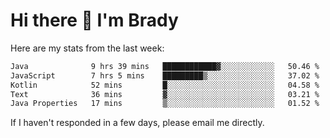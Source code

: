 # Hi there 👋 I'm Brady

Here are my stats from the last week:
<!--START_SECTION:waka-->

```txt
Java              9 hrs 39 mins   ████████████▓░░░░░░░░░░░░   50.46 %
JavaScript        7 hrs 5 mins    █████████▒░░░░░░░░░░░░░░░   37.02 %
Kotlin            52 mins         █░░░░░░░░░░░░░░░░░░░░░░░░   04.58 %
Text              36 mins         ▓░░░░░░░░░░░░░░░░░░░░░░░░   03.21 %
Java Properties   17 mins         ▒░░░░░░░░░░░░░░░░░░░░░░░░   01.52 %
```

<!--END_SECTION:waka-->

If I haven't responded in a few days, please email me directly. 
